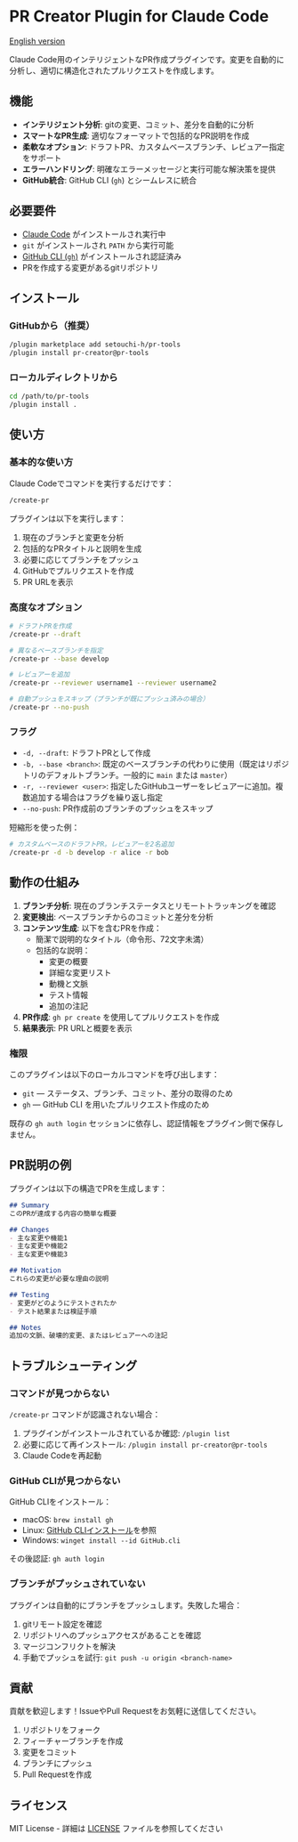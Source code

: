 # PR Creator Plugin for Claude Code

[English version](README.md)

Claude Code用のインテリジェントなPR作成プラグインです。変更を自動的に分析し、適切に構造化されたプルリクエストを作成します。

## 機能

- **インテリジェント分析**: gitの変更、コミット、差分を自動的に分析
- **スマートなPR生成**: 適切なフォーマットで包括的なPR説明を作成
- **柔軟なオプション**: ドラフトPR、カスタムベースブランチ、レビュアー指定をサポート
- **エラーハンドリング**: 明確なエラーメッセージと実行可能な解決策を提供
- **GitHub統合**: GitHub CLI (`gh`) とシームレスに統合

## 必要要件

- [Claude Code](https://claude.ai/download) がインストールされ実行中
- `git` がインストールされ `PATH` から実行可能
- [GitHub CLI (`gh`)](https://cli.github.com/) がインストールされ認証済み
- PRを作成する変更があるgitリポジトリ

## インストール

### GitHubから（推奨）

```bash
/plugin marketplace add setouchi-h/pr-tools
/plugin install pr-creator@pr-tools
```

### ローカルディレクトリから

```bash
cd /path/to/pr-tools
/plugin install .
```

## 使い方

### 基本的な使い方

Claude Codeでコマンドを実行するだけです：

```bash
/create-pr
```

プラグインは以下を実行します：
1. 現在のブランチと変更を分析
2. 包括的なPRタイトルと説明を生成
3. 必要に応じてブランチをプッシュ
4. GitHubでプルリクエストを作成
5. PR URLを表示

### 高度なオプション

```bash
# ドラフトPRを作成
/create-pr --draft

# 異なるベースブランチを指定
/create-pr --base develop

# レビュアーを追加
/create-pr --reviewer username1 --reviewer username2

# 自動プッシュをスキップ（ブランチが既にプッシュ済みの場合）
/create-pr --no-push
```

### フラグ

- `-d, --draft`: ドラフトPRとして作成
- `-b, --base <branch>`: 既定のベースブランチの代わりに使用（既定はリポジトリのデフォルトブランチ。一般的に `main` または `master`）
- `-r, --reviewer <user>`: 指定したGitHubユーザーをレビュアーに追加。複数追加する場合はフラグを繰り返し指定
- `--no-push`: PR作成前のブランチのプッシュをスキップ

短縮形を使った例：

```bash
# カスタムベースのドラフトPR。レビュアーを2名追加
/create-pr -d -b develop -r alice -r bob
```

## 動作の仕組み

1. **ブランチ分析**: 現在のブランチステータスとリモートトラッキングを確認
2. **変更検出**: ベースブランチからのコミットと差分を分析
3. **コンテンツ生成**: 以下を含むPRを作成：
   - 簡潔で説明的なタイトル（命令形、72文字未満）
   - 包括的な説明：
     - 変更の概要
     - 詳細な変更リスト
     - 動機と文脈
     - テスト情報
     - 追加の注記
4. **PR作成**: `gh pr create` を使用してプルリクエストを作成
5. **結果表示**: PR URLと概要を表示

### 権限

このプラグインは以下のローカルコマンドを呼び出します：

- `git` — ステータス、ブランチ、コミット、差分の取得のため
- `gh` — GitHub CLI を用いたプルリクエスト作成のため

既存の `gh auth login` セッションに依存し、認証情報をプラグイン側で保存しません。

## PR説明の例

プラグインは以下の構造でPRを生成します：

```markdown
## Summary
このPRが達成する内容の簡単な概要

## Changes
- 主な変更や機能1
- 主な変更や機能2
- 主な変更や機能3

## Motivation
これらの変更が必要な理由の説明

## Testing
- 変更がどのようにテストされたか
- テスト結果または検証手順

## Notes
追加の文脈、破壊的変更、またはレビュアーへの注記
```

## トラブルシューティング

### コマンドが見つからない

`/create-pr` コマンドが認識されない場合：
1. プラグインがインストールされているか確認: `/plugin list`
2. 必要に応じて再インストール: `/plugin install pr-creator@pr-tools`
3. Claude Codeを再起動

### GitHub CLIが見つからない

GitHub CLIをインストール：
- macOS: `brew install gh`
- Linux: [GitHub CLIインストール](https://github.com/cli/cli#installation)を参照
- Windows: `winget install --id GitHub.cli`

その後認証: `gh auth login`

### ブランチがプッシュされていない

プラグインは自動的にブランチをプッシュします。失敗した場合：
1. gitリモート設定を確認
2. リポジトリへのプッシュアクセスがあることを確認
3. マージコンフリクトを解決
4. 手動でプッシュを試行: `git push -u origin <branch-name>`

## 貢献

貢献を歓迎します！IssueやPull Requestをお気軽に送信してください。

1. リポジトリをフォーク
2. フィーチャーブランチを作成
3. 変更をコミット
4. ブランチにプッシュ
5. Pull Requestを作成

## ライセンス

MIT License - 詳細は [LICENSE](LICENSE) ファイルを参照してください
